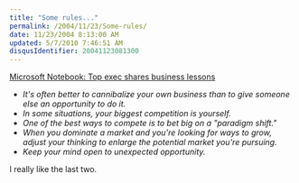 ```yaml
---
title: "Some rules..."
permalink: /2004/11/23/Some-rules/
date: 11/23/2004 8:13:00 AM
updated: 5/7/2010 7:46:51 AM
disqusIdentifier: 20041123081300
---
```

[Microsoft Notebook: Top exec shares business lessons](http://seattlepi.nwsource.com/business/200538_msftnotebook22.html)

<ul>
<li><em>It's often better to cannibalize your own business than to give someone else an opportunity to do it.</em></li>
<li><em>In some situations, your biggest competition is yourself.</em></li>
<li><em>One of the best ways to compete is to bet big on a "paradigm shift."</em></li>
<li><em>When you dominate a market and you're looking for ways to grow, adjust your thinking to enlarge the potential market you're pursuing.</em></li>
<li><em>Keep your mind open to unexpected opportunity.</em></li></ul>


<!-- more -->
I really like the last two.

<em></em> 
